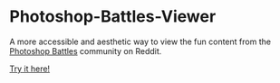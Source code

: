 # Photoshop-Battles-Viewer
A more accessible and aesthetic way to view the fun content from the [Photoshop Battles](https://www.reddit.com/r/photoshopbattles/) community on Reddit.

[Try it here!]( https://jonkelley88.github.io/Photoshop-Battles-Viewer/)
